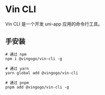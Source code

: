 # Vin CLI

Vin CLI 是一个开发 uni-app 应用的命令行工具。

## 手安装

```shell
# 通过 npm
npm i @vingogo/vin-cli -g

# 通过 yarn
yarn global add @vingogo/vin-cli

# 通过 pnpm
pnpm add @vingogo/vin-cli -g
```
